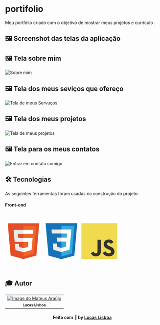 # portifolio
Meu portfólio criado com o objetivo de mostrar meus projetos e currículo .

## 🖼 Screenshot das telas da aplicação 
## 🖼 Tela sobre mim

 <img src="images/sobremim.png" alt="Sobre mim"> 

## 🖼 Tela dos meus seviços que ofereço 

 <img src="images/meuservico.png" alt="Tela de meus Servuços"> 

## 🖼 Tela dos meus projetos

 <img src="images/projetos.png" alt="Tela de meus projetos"> 

## 🖼 Tela para os meus contatos

 <img src="images/contatos.png" alt="Entrar em contato comigo">
  
## 🛠 Tecnologias

As seguintes ferramentas foram usadas na construção do projeto:

#### **Front-end** 
<br>
<p align="left">

  <a href="https://developer.mozilla.org/pt-BR/docs/Web/HTML" target="_blank">
    <img
      src="https://raw.githubusercontent.com/devicons/devicon/master/icons/html5/html5-original.svg"
      alt="HTML5"
      width="120"
      height="120"
    />
  </a>

  <a href="https://developer.mozilla.org/pt-BR/docs/Web/CSS" target="_blank">
    <img
      src="https://raw.githubusercontent.com/devicons/devicon/master/icons/css3/css3-original.svg"
      alt="Css3"
      width="120"
      height="120"
    />
  </a>
  <a
    href="https://developer.mozilla.org/en-US/docs/Web/JavaScript"
    target="_blank"
  >
    <img
      src="https://raw.githubusercontent.com/devicons/devicon/master/icons/javascript/javascript-original.svg"
      alt="javascript"
      width="120"
      height="120"
    />
  </a>
  
</p>

<br>

## :mortar_board: Autor

<table align="center">
    <tr>
        <td align="center">
            <a href="https://github.com/LucaszLisboa">
                <img src="https://avatars2.githubusercontent.com/u/60048274?s=460&u=a7f56af7dbe7d6338401d5b256fba528d8f0400b&v=4" width="150px;" alt="Image do Mateus Araújo" />
                <br />
                <sub><b>Lucas Lisboa</b></sub>
            </a>
        </td>    
    </tr>
</table>
<h4 align="center">
   Feito com 💜 by  <a href="https://www.linkedin.com/in/mateusaraujobarros/" target="_blank"> Lucas Lisboa </a>
</h4>



